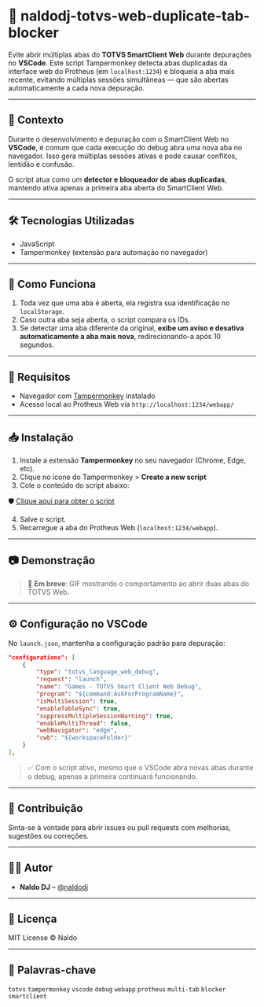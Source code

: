 # 🧠 naldodj-totvs-web-duplicate-tab-blocker

Evite abrir múltiplas abas do **TOTVS SmartClient Web** durante depurações no **VSCode**. Este script Tampermonkey detecta abas duplicadas da interface web do Protheus (em `localhost:1234`) e bloqueia a aba mais recente, evitando múltiplas sessões simultâneas — que são abertas automaticamente a cada nova depuração.

---

## 📌 Contexto

Durante o desenvolvimento e depuração com o SmartClient Web no **VSCode**, é comum que cada execução do debug abra uma nova aba no navegador. Isso gera múltiplas sessões ativas e pode causar conflitos, lentidão e confusão.

O script atua como um **detector e bloqueador de abas duplicadas**, mantendo ativa apenas a primeira aba aberta do SmartClient Web.

---

## 🛠️ Tecnologias Utilizadas

- JavaScript
- Tampermonkey (extensão para automação no navegador)

---

## 🚀 Como Funciona

1. Toda vez que uma aba é aberta, ela registra sua identificação no `localStorage`.
2. Caso outra aba seja aberta, o script compara os IDs.
3. Se detectar uma aba diferente da original, **exibe um aviso e desativa automaticamente a aba mais nova**, redirecionando-a após 10 segundos.

---

## 🧪 Requisitos

- Navegador com [Tampermonkey](https://www.tampermonkey.net/) instalado
- Acesso local ao Protheus Web via `http://localhost:1234/webapp/`

---

## 📥 Instalação

1. Instale a extensão **Tampermonkey** no seu navegador (Chrome, Edge, etc).
2. Clique no ícone do Tampermonkey > **Create a new script**
3. Cole o conteúdo do script abaixo:

🛡️ [Clique aqui para obter o script](https://github.com/naldodj/naldodj-totvs-web-duplicate-tab-blocker/blob/main/naldodj-totvs-web-duplicate-tab-blocker.js)

4. Salve o script.
5. Recarregue a aba do Protheus Web (`localhost:1234/webapp`).

---

## 📷 Demonstração

> 🧪 **Em breve**: GIF mostrando o comportamento ao abrir duas abas do TOTVS Web.

---

## ⚙️ Configuração no VSCode

No `launch.json`, mantenha a configuração padrão para depuração:

```json
"configurations": [
    {
        "type": "totvs_language_web_debug",
        "request": "launch",
        "name": "Games - TOTVS Smart Client Web Debug",
        "program": "${command:AskForProgramName}",
        "isMultiSession": true,
        "enableTableSync": true,
        "suppressMultipleSessionWarning": true,
        "enableMultiThread": false,
        "webNavigator": "edge",
        "cwb": "${workspaceFolder}"
    }
],
```

> ✅ Com o script ativo, mesmo que o VSCode abra novas abas durante o debug, apenas a primeira continuará funcionando.

---

## 🤝 Contribuição

Sinta-se à vontade para abrir issues ou pull requests com melhorias, sugestões ou correções.

---

## 🧑‍💻 Autor

* **Naldo DJ** – [@naldodj](https://github.com/naldodj)

---

## 📄 Licença

MIT License © Naldo

---

## 📌 Palavras-chave

`totvs` `tampermonkey` `vscode` `debug` `webapp` `protheus` `multi-tab` `blocker` `smartclient`
